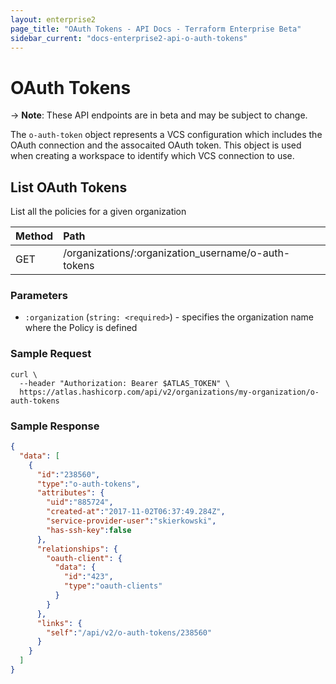 ```yaml
---
layout: enterprise2
page_title: "OAuth Tokens - API Docs - Terraform Enterprise Beta"
sidebar_current: "docs-enterprise2-api-o-auth-tokens"
---
```


# OAuth Tokens

-> **Note**: These API endpoints are in beta and may be subject to change.

The `o-auth-token` object represents a VCS configuration which includes the OAuth connection and the assocaited OAuth token. This object is used when creating a workspace to identify which VCS connection to use.

## List OAuth Tokens

List all the policies for a given organization

| Method | Path           |
| :----- | :------------- |
| GET | /organizations/:organization_username/o-auth-tokens |

### Parameters

- `:organization` (`string: <required>`) - specifies the organization name where the Policy is defined

### Sample Request

```shell
curl \
  --header "Authorization: Bearer $ATLAS_TOKEN" \
  https://atlas.hashicorp.com/api/v2/organizations/my-organization/o-auth-tokens
```

### Sample Response

```json
{
  "data": [
    {
      "id":"238560",
      "type":"o-auth-tokens",
      "attributes": {
        "uid":"885724",
        "created-at":"2017-11-02T06:37:49.284Z",
        "service-provider-user":"skierkowski",
        "has-ssh-key":false
      },
      "relationships": {
        "oauth-client": {
          "data": {
            "id":"423",
            "type":"oauth-clients"
          }
        }
      },
      "links": {
        "self":"/api/v2/o-auth-tokens/238560"
      }
    }
  ]
}
```